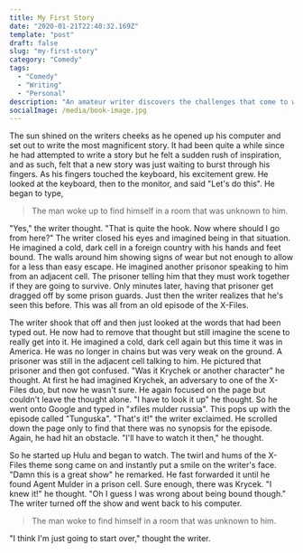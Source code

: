 ```yaml
---
title: My First Story
date: "2020-01-21T22:40:32.169Z"
template: "post"
draft: false
slug: "my-first-story"
category: "Comedy"
tags:
  - "Comedy"
  - "Writing"
  - "Personal"
description: "An amateur writer discovers the challenges that come to writing a new story."
socialImage: /media/book-image.jpg
---
```


The sun shined on the writers cheeks as he opened up his computer and set out to write the most magnificent story. It had been quite a while since he had attempted to write a story but he felt a sudden rush of inspiration, and as such, felt that a new story was just waiting to burst through his fingers. As his fingers touched the keyboard, his excitement grew. He looked at the keyboard, then to the monitor, and said "Let's do this". He began to type,

> The man woke up to find himself in a room that was unknown to him.

"Yes," the writer thought. "That is quite the hook. Now where should I go from here?" The writer closed his eyes and imagined being in that situation. He imagined a cold, dark cell in a foreign country with his hands and feet bound. The walls around him showing signs of wear but not enough to allow for a less than easy escape. He imagined another prisonor speaking to him from an adjacent cell. The prisoner telling him that they must work together if they are going to survive. Only minutes later, having that prisoner get dragged off by some prison guards. Just then the writer realizes that he's seen this before. This was all from an old episode of the X-Files.

The writer shook that off and then just looked at the words that had been typed out. He now had to remove that thought but still imagine the scene to really get into it. He imagined a cold, dark cell again but this time it was in America. He was no longer in chains but was very weak on the ground. A prisoner was still in the adjacent cell talking to him. He pictured that prisoner and then got confused. "Was it Krychek or another character" he thought. At first he had imagined Krychek, an adversary to one of the X-Files duo, but now he wasn't sure. He again focused on the page but couldn't leave the thought alone. "I have to look it up" he thought. So he went onto Google and typed in "xfiles mulder russia". This pops up with the episode called "Tunguska". "That's it!" the writer exclaimed. He scrolled down the page only to find that there was no synopsis for the episode. Again, he had hit an obstacle. "I'll have to watch it then," he thought.

So he started up Hulu and began to watch. The twirl and hums of the X-Files theme song came on and instantly put a smile on the writer's face. "Damn this is a great show" he remarked. He fast forwarded it until he found Agent Mulder in a prison cell. Sure enough, there was Krycek. "I knew it!" he thought. "Oh I guess I was wrong about being bound though." The writer turned off the show and went back to his computer.

> The man woke to find himself in a room that was unknown to him.

"I think I'm just going to start over," thought the writer.

<!-- - [The first transition](#the-first-transition)
- [The digital age](#the-digital-age)
- [Loss of humanity through transitions](#loss-of-humanity-through-transitions)
- [Chasing perfection](#chasing-perfection)

An Essay on Typography by Eric Gill takes the reader back to the year 1930. The year when a conflict between two worlds came to its term. The machines of the industrial world finally took over the handicrafts.

The typography of this industrial age was no longer handcrafted. Mass production and profit became more important. Quantity mattered more than the quality. The books and printed works in general lost a part of its humanity. The typefaces were not produced by craftsmen anymore. It was the machines printing and tying the books together now. The craftsmen had to let go of their craft and became a cog in the process. An extension of the industrial machine.

But the victory of the industrialism didn’t mean that the craftsmen were completely extinct. The two worlds continued to coexist independently. Each recognising the good in the other — the power of industrialism and the humanity of craftsmanship. This was the second transition that would strip typography of a part of its humanity. We have to go 500 years back in time to meet the first one.

## The first transition

A similar conflict emerged after the invention of the first printing press in Europe. Johannes Gutenberg invented movable type and used it to produce different compositions. His workshop could print up to 240 impressions per hour. Until then, the books were being copied by hand. All the books were handwritten and decorated with hand drawn ornaments and figures. A process of copying a book was long but each book, even a copy, was a work of art.

The first printed books were, at first, perceived as inferior to the handwritten ones. They were smaller and cheaper to produce. Movable type provided the printers with flexibility that allowed them to print books in languages other than Latin. Gill describes the transition to industrialism as something that people needed and wanted. Something similar happened after the first printed books emerged. People wanted books in a language they understood and they wanted books they could take with them. They were hungry for knowledge and printed books satisfied this hunger.

![42-line-bible.jpg](/media/42-line-bible.jpg)

*The 42–Line Bible, printed by Gutenberg.*

But, through this transition, the book lost a large part of its humanity. The machine took over most of the process but craftsmanship was still a part of it. The typefaces were cut manually by the first punch cutters. The paper was made by hand. The illustrations and ornaments were still being hand drawn. These were the remains of the craftsmanship that went almost extinct in the times of Eric Gill.

## The digital age

The first transition took away a large part of humanity from written communication. Industrialisation, the second transition described by Eric Gill, took away most of what was left. But it’s the third transition that stripped it naked. Typefaces are faceless these days. They’re just fonts on our computers. Hardly anyone knows their stories. Hardly anyone cares. Flicking through thousands of typefaces and finding the “right one” is a matter of minutes.

> In the new computer age the proliferation of typefaces and type manipulations represents a new level of visual pollution threatening our culture. Out of thousands of typefaces, all we need are a few basic ones, and trash the rest.
>
— Massimo Vignelli

Typography is not about typefaces. It’s not about what looks best, it’s about what feels right. What communicates the message best. Typography, in its essence, is about the message. “Typographical design should perform optically what the speaker creates through voice and gesture of his thoughts.”, as El Lissitzky, a famous Russian typographer, put it.

## Loss of humanity through transitions

Each transition took away a part of humanity from written language. Handwritten books being the most humane form and the digital typefaces being the least. Overuse of Helvetica is a good example. Messages are being told in a typeface just because it’s a safe option. It’s always there. Everyone knows it but yet, nobody knows it. Stop someone on the street and ask him what Helvetica is? Ask a designer the same question. Ask him where it came from, when, why and who designed it. Most of them will fail to answer these questions. Most of them used it in their precious projects but they still don’t spot it in the street.

<figure>
	<blockquote>
		<p>Knowledge of the quality of a typeface is of the greatest importance for the functional, aesthetic and psychological effect.</p>
		<footer>
			<cite>— Josef Mueller-Brockmann</cite>
		</footer>
	</blockquote>
</figure>

Typefaces don’t look handmade these days. And that’s all right. They don’t have to. Industrialism took that away from them and we’re fine with it. We’ve traded that part of humanity for a process that produces more books that are easier to read. That can’t be bad. And it isn’t.

> Humane typography will often be comparatively rough and even uncouth; but while a certain uncouthness does not seriously matter in humane works, uncouthness has no excuse whatever in the productions of the machine.
>
> — Eric Gill

We’ve come close to “perfection” in the last five centuries. The letters are crisp and without rough edges. We print our compositions with high–precision printers on a high quality, machine made paper.

![type-through-time.jpg](/media/type-through-time.jpg)

*Type through 5 centuries.*

We lost a part of ourselves because of this chase after perfection. We forgot about the craftsmanship along the way. And the worst part is that we don’t care. The transition to the digital age made that clear. We choose typefaces like clueless zombies. There’s no meaning in our work. Type sizes, leading, margins… It’s all just a few clicks or lines of code. The message isn’t important anymore. There’s no more “why” behind the “what”.

## Chasing perfection

Human beings aren’t perfect. Perfection is something that will always elude us. There will always be a small part of humanity in everything we do. No matter how small that part, we should make sure that it transcends the limits of the medium. We have to think about the message first. What typeface should we use and why? Does the typeface match the message and what we want to communicate with it? What will be the leading and why? Will there be more typefaces in our design? On what ground will they be combined? What makes our design unique and why? This is the part of humanity that is left in typography. It might be the last part. Are we really going to give it up?

*Originally published by [Matej Latin](http://matejlatin.co.uk/) on [Medium](https://medium.com/design-notes/humane-typography-in-the-digital-age-9bd5c16199bd?ref=webdesignernews.com#.lygo82z0x).* -->

